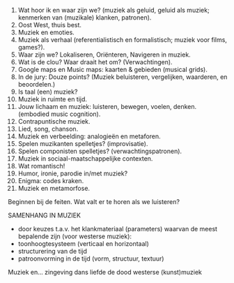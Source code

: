1. Wat hoor ik en waar zijn we? (muziek als geluid, geluid als muziek; kenmerken van (muzikale) klanken, patronen). 
2. Oost West, thuis best.
3. Muziek en emoties.
4. Muziek als verhaal (referentialistisch en formalistisch; muziek voor films, games?).
5. Waar zijn we? Lokaliseren, Oriënteren, Navigeren in muziek.
6. Wat is de clou? Waar draait het om? (Verwachtingen).
7. Google maps en Music maps: kaarten & gebieden (musical grids).
8. In de jury: Douze points? (Muziek beluisteren, vergelijken, waarderen, en beoordelen.)
9. Is taal (een) muziek?
10. Muziek in ruimte en tijd.
11. Jouw lichaam en muziek: luisteren, bewegen, voelen, denken. (embodied music cognition).
12. Contrapuntische muziek.
13. Lied, song, chanson.
14. Muziek en verbeelding: analogieën en metaforen.
15. Spelen muzikanten  spelletjes?  (improvisatie).
16. Spelen componisten spelletjes? (verwachtingspatronen).
17. Muziek in sociaal-maatschappelijke contexten.
18. Wat romantisch!
19. Humor, ironie, parodie  in/met muziek?
20. Enigma: codes kraken.
21. Muziek en metamorfose.

Beginnen bij de feiten. Wat valt er te horen als we luisteren?

SAMENHANG IN MUZIEK
- door keuzes t.a.v. het klankmateriaal (parameters)
waarvan de meest bepalende zijn (voor westerse muziek):
- toonhoogtesysteem (verticaal en horizontaal)
- structurering van de tijd
- patroonvorming in de tijd (vorm, structuur, textuur)

Muziek en...
zingeving
dans
liefde
de dood
westerse (kunst)muziek
